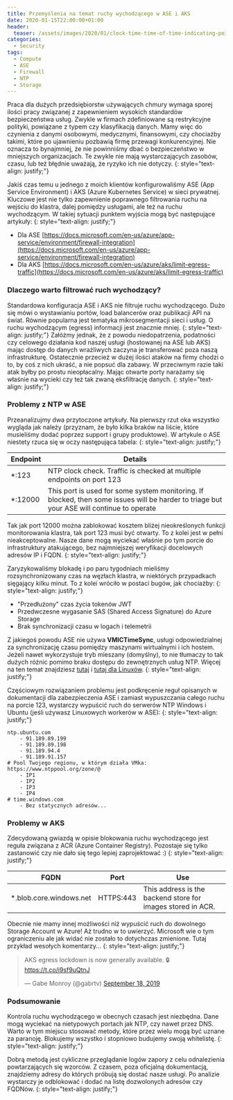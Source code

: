 ```yaml
---
title: Przemyślenia na temat ruchy wychodzącego w ASE i AKS
date: 2020-01-15T22:00:00+01:00
header:
  teaser: /assets/images/2020/01/clock-time-time-of-time-indicating-pointer-watches.jpg
categories:
  - Security
tags:
  - Compute
  - ASE
  - Firewall
  - NTP
  - Storage
---
```


Praca dla dużych przedsiębiorstw używających chmury wymaga sporej ilości pracy związanej z zapewnieniem wysokich standardów bezpieczeństwa usług. Zwykle w firmach zdefiniowane są restrykcyjne polityki, powiązane z typem czy klasyfikacją danych. Mamy więc do czynienia z danymi osobowymi, medycznymi, finansowymi, czy chociażby takimi, które po ujawnieniu pozbawią firmę przewagi konkurencyjnej. Nie oznacza to bynajmniej, że nie powinniśmy dbać o bezpieczeństwo w mniejszych organizacjach. Te zwykle nie mają wystarczających zasobów, czasu, lub też błędnie uważają, że ryzyko ich nie dotyczy.
{: style="text-align: justify;"}

Jakiś czas temu u jednego z moich klientów konfigurowaliśmy ASE (App Service Environment) i AKS (Azure Kubernetes Service) w sieci prywatnej. Kluczowe jest nie tylko zapewnienie poprawnego filtrowania ruchu na wejściu do klastra, dalej pomiędzy usługami, ale też na ruchu wychodzącym. W takiej sytuacji punktem wyjścia mogą być następujące artykuły:
{: style="text-align: justify;"}
- Dla ASE [https://docs.microsoft.com/en-us/azure/app-service/environment/firewall-integration](https://docs.microsoft.com/en-us/azure/app-service/environment/firewall-integration)
- Dla AKS [https://docs.microsoft.com/en-us/azure/aks/limit-egress-traffic](https://docs.microsoft.com/en-us/azure/aks/limit-egress-traffic)

### Dlaczego warto filtrować ruch wychodzący?

Standardowa konfiguracja ASE i AKS nie filtruje ruchu wychodzącego. Dużo się mówi o wystawianiu portów, load balancerów oraz publikacji API na świat. Równie popularna jest tematyka mikrosegmentacji sieci i usług. O ruchu wychodzącym (egress) informacji jest znacznie mniej. 
{: style="text-align: justify;"}
Załóżmy jednak, że z powodu niedopatrzenia, podatności czy celowego działania kod naszej usługi (hostowanej na ASE lub AKS) mając dostęp do danych wrażliwych zaczyna je transferować poza naszą infrastrukturę. Ostatecznie przecież w dużej ilości ataków na firmy chodzi o to, by coś z nich ukraść, a nie popsuć dla zabawy. W przeciwnym razie taki atak byłby po prostu nieopłacalny. Mając otwarte porty narażamy się właśnie na wycieki czy też tak zwaną eksfiltrację danych.
{: style="text-align: justify;"}

### Problemy z NTP w ASE

Przeanalizujmy dwa przytoczone artykuły. Na pierwszy rzut oka wszystko wygląda jak należy (przyznam, że było kilka braków na liście, które musieliśmy dodać poprzez support i grupy produktowe). W artykule o ASE niestety rzuca się w oczy następująca tabela:
{: style="text-align: justify;"}

| Endpoint | Details |
|---|---|
| *:123 | NTP clock check. Traffic is checked at multiple endpoints on port 123 |
| *:12000 | This port is used for some system monitoring. If blocked, then some issues will be harder to triage but your ASE will continue to operate |

Tak jak port 12000 można zablokować kosztem bliżej nieokreślonych funkcji monitorowania klastra, tak port 123 musi być otwarty. To z kolei jest w pełni nieakceptowalne. Nasze dane mogą wyciekać właśnie po tym porcie do infrastruktury atakującego, bez najmniejszej weryfikacji docelowych adresów IP i FQDN.
{: style="text-align: justify;"}

Zaryzykowaliśmy blokadę i po paru tygodniach mieliśmy rozsynchronizowany czas na węzłach klastra, w niektórych przypadkach sięgający kilku minut. To z kolei wróciło w postaci bugów, jak chociażby:
{: style="text-align: justify;"}

- "Przedłużony" czas życia tokenów JWT
- Przedwczesne wygasanie SAS (Shared Access Signature) do Azure Storage
- Brak synchronizacji czasu w logach i telemetrii

Z jakiegoś powodu ASE nie używa **VMICTimeSync**, usługi odpowiedzialnej za synchronizację czasu pomiędzy maszynami wirtualnymi i ich hostem. Jeżeli nawet wykorzystuje tryb mieszany (domyślny), to nie tłumaczy to tak dużych różnic pomimo braku dostępu do zewnętrznych usług NTP. Więcej na ten temat znajdziesz [tutaj](https://docs.microsoft.com/en-us/azure/virtual-machines/windows/time-sync) i [tutaj dla Linuxów](https://docs.microsoft.com/en-us/azure/virtual-machines/linux/time-sync).
{: style="text-align: justify;"}

Częściowym rozwiązaniem problemu jest podkręcenie reguł opisanych w dokumentacji dla zabezpieczenia ASE i zamiast wypuszczania całego ruchu na porcie 123, wystarczy wypuścić ruch do serwerów NTP Windows i Ubuntu (jeśli używasz Linuxowych workerów w ASE):
{: style="text-align: justify;"}

```text
ntp.ubuntu.com
    - 91.189.89.199
    - 91.189.89.198
    - 91.189.94.4
    - 91.189.91.157
# Pool Twojego regionu, w którym działa VMka: https://www.ntppool.org/zone/@
    - IP1
    - IP2
    - IP3
    - IP4
# time.windows.com
    - Bez statycznych adresów...
```

### Problemy w AKS

Zdecydowaną gwiazdą w opisie blokowania ruchu wychodzącego jest reguła związana z ACR (Azure Container Registry). Pozostaje się tylko zastanowić czy nie dało się tego lepiej zaprojektować :)
{: style="text-align: justify;"}

| FQDN | Port | Use |
|---|---|---|
| *.blob.core.windows.net | HTTPS:443 | This address is the backend store for images stored in ACR. |

Obecnie nie mamy innej możliwości niż wypuścić ruch do dowolnego Storage Account w Azure! Aż trudno w to uwierzyć. Microsoft wie o tym ograniczeniu ale jak widać nie zostało to dotychczas zmienione. Tutaj przykład wesołych komentarzy...
{: style="text-align: justify;"}

<blockquote class="twitter-tweet"><p lang="en" dir="ltr">AKS egress lockdown is now generally available. 🔒<a href="https://t.co/i9sf9uQtnJ">https://t.co/i9sf9uQtnJ</a></p>&mdash; Gabe Monroy (@gabrtv) <a href="https://twitter.com/gabrtv/status/1174396584663994369?ref_src=twsrc%5Etfw">September 18, 2019</a></blockquote> <script async src="https://platform.twitter.com/widgets.js" charset="utf-8"></script>

### Podsumowanie

Kontrola ruchu wychodzącego w obecnych czasach jest niezbędna. Dane mogą wyciekać na nietypowych portach jak NTP, czy nawet przez DNS. Warto w tym miejscu stosować metody, które przez wielu mogą być uznane za paranoję. Blokujemy wszystko i stopniowo budujemy swoją whitelistę.
{: style="text-align: justify;"}

Dobrą metodą jest cykliczne przeglądanie logów zapory z celu odnalezienia powtarzających się wzorców. Z czasem, poza oficjalną dokumentacją, znajdziemy adresy do których próbują się dostać nasze usługi. Po analizie wystarczy je odblokować i dodać na listę dozwolonych adresów czy FQDNów.
{: style="text-align: justify;"}
